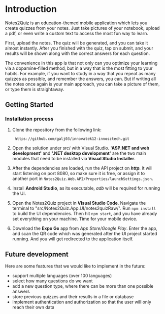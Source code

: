 # Introduction

Notes2Quiz is an education-themed mobile application which lets you create quizzes from your notes. Just take pictures of your notebook, upload a pdf, or even write a custom text to access the most fun way to learn.

First, upload the notes. The quiz will be generated, and you can take it almost instantly. After you finished with the quiz, tap on submit, and your results will be shown along with the correct answers for each question.

The convenience in this app is that not only can you optimize your learning via a dopamine-filled method, but in a way that is the most fitting to your habits. For example, if you want to study in a way that you repeat as many quizzes as possible, and remember the answers, you can. But if writing all the notes once again is your main approach, you can take a picture of them, or type them is straightaway.

## Getting Started

### Installation process

1. Clone the repository from the following link:

        https://github.com/galj03/innovatek12-innosztech.git

2. Open the solution under src/ with Visual Studio. **'ASP.NET and web development'** and **'.NET desktop development'** are the two main modules that need to be installed via **Visual Studio Installer**.

3. After the dependencies are loaded, run the API project on ***http***. It will start listening on port 8080, so make sure it is free, or assign it to another port in <code>Notes2Quiz.Web.API/Properties/launchSettings.json</code>.

4. Install **Android Studio**, as its executable, *adb* will be required for running the UI.

5. Open the Notes2Quiz project in **Visual Studio Code**. Navigate the terminal to "src/Notes2Quiz.App.UI/notes2quizRaw/". Run <code>npm install</code> to build the UI dependencies. Then hit <code>npm start</code>, and you have already set everything on your machine. Time for your mobile device.

6. Download the **Expo Go** app from *App Store*/*Google Play*. Enter the app, and scan the QR code which was generated after the UI project started running. And you will get redirected to the application itself.

## Future development

Here are some features that we would like to implement in the future:

- support multiple languages (over 100 languages)
- select how many questions do we want
- add a new question type, where there can be more than one possible answers
- store previous quizzes and their results in a file or database
- implement authentication and authorization so that the user will only reach their own data
